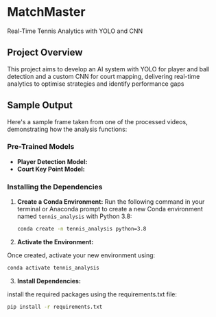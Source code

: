 # MatchMaster
Real-Time Tennis Analytics with YOLO and CNN
## Project Overview
This project aims to develop an AI system with YOLO for player and ball detection and a custom CNN for court mapping, delivering real-time analytics to optimise strategies and identify performance gaps

## Sample Output
Here's a sample frame taken from one of the processed videos, demonstrating how the analysis functions:



### Pre-Trained Models
- **Player Detection Model:** 
- **Court Key Point Model:**



### Installing the Dependencies
1. **Create a Conda Environment:**
   Run the following command in your terminal or Anaconda prompt to create a new Conda environment named `tennis_analysis` with Python 3.8:
   ```bash
   conda create -n tennis_analysis python=3.8
   ```
   
2. **Activate the Environment:**
   
  Once created, activate your new environment using:
  ```bash
  conda activate tennis_analysis
  ```

3. **Install Dependencies:**
   
  install the required packages using the requirements.txt file:
  ```bash
  pip install -r requirements.txt
  ```
